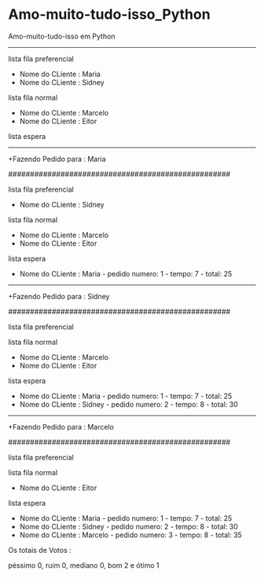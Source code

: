 # Amo-muito-tudo-isso_Python
Amo-muito-tudo-isso em Python

---
lista fila preferencial
 - Nome do CLiente : Maria
 - Nome do CLiente : Sidney

lista fila normal
 - Nome do CLiente : Marcelo
 - Nome do CLiente : Eitor

lista espera

---
+Fazendo Pedido para : Maria

###################################################

lista fila preferencial
 - Nome do CLiente : Sidney

lista fila normal
 - Nome do CLiente : Marcelo
 - Nome do CLiente : Eitor

lista espera
 - Nome do CLiente : Maria - pedido numero: 1 - tempo: 7 - total: 25

---
+Fazendo Pedido para : Sidney

###################################################

lista fila preferencial

lista fila normal
 - Nome do CLiente : Marcelo
 - Nome do CLiente : Eitor

lista espera
 - Nome do CLiente : Maria - pedido numero: 1 - tempo: 7 - total: 25
 - Nome do CLiente : Sidney - pedido numero: 2 - tempo: 8 - total: 30

---
+Fazendo Pedido para : Marcelo

###################################################

lista fila preferencial

lista fila normal
 - Nome do CLiente : Eitor

lista espera
 - Nome do CLiente : Maria - pedido numero: 1 - tempo: 7 - total: 25
 - Nome do CLiente : Sidney - pedido numero: 2 - tempo: 8 - total: 30
 - Nome do CLiente : Marcelo - pedido numero: 3 - tempo: 8 - total: 35


Os totais de Votos :

péssimo 0, ruim 0, mediano 0, bom 2 e ótimo 1
